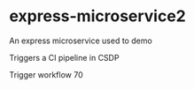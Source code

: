 # express-microservice2
An express microservice used to demo

Triggers a CI pipeline in CSDP

Trigger workflow 70
